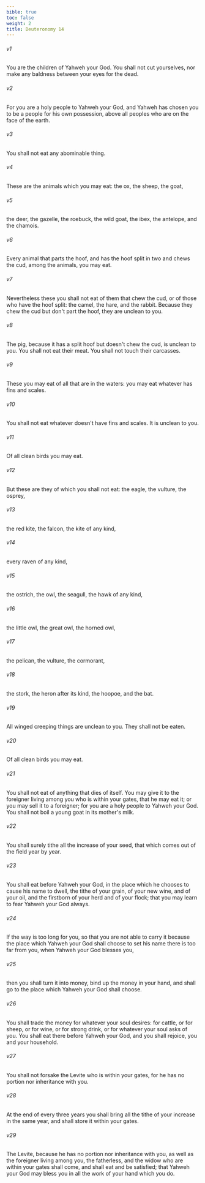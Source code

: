 ```yaml
---
bible: true
toc: false
weight: 2
title: Deuteronomy 14
---
```


###### v1 
You are the children of Yahweh your God. You shall not cut yourselves, nor make any baldness between your eyes for the dead. 

###### v2 
For you are a holy people to Yahweh your God, and Yahweh has chosen you to be a people for his own possession, above all peoples who are on the face of the earth. 

###### v3 
You shall not eat any abominable thing. 

###### v4 
These are the animals which you may eat: the ox, the sheep, the goat, 

###### v5 
the deer, the gazelle, the roebuck, the wild goat, the ibex, the antelope, and the chamois. 

###### v6 
Every animal that parts the hoof, and has the hoof split in two and chews the cud, among the animals, you may eat. 

###### v7 
Nevertheless these you shall not eat of them that chew the cud, or of those who have the hoof split: the camel, the hare, and the rabbit. Because they chew the cud but don't part the hoof, they are unclean to you. 

###### v8 
The pig, because it has a split hoof but doesn't chew the cud, is unclean to you. You shall not eat their meat. You shall not touch their carcasses. 

###### v9 
These you may eat of all that are in the waters: you may eat whatever has fins and scales. 

###### v10 
You shall not eat whatever doesn't have fins and scales. It is unclean to you. 

###### v11 
Of all clean birds you may eat. 

###### v12 
But these are they of which you shall not eat: the eagle, the vulture, the osprey, 

###### v13 
the red kite, the falcon, the kite of any kind, 

###### v14 
every raven of any kind, 

###### v15 
the ostrich, the owl, the seagull, the hawk of any kind, 

###### v16 
the little owl, the great owl, the horned owl, 

###### v17 
the pelican, the vulture, the cormorant, 

###### v18 
the stork, the heron after its kind, the hoopoe, and the bat. 

###### v19 
All winged creeping things are unclean to you. They shall not be eaten. 

###### v20 
Of all clean birds you may eat. 

###### v21 
You shall not eat of anything that dies of itself. You may give it to the foreigner living among you who is within your gates, that he may eat it; or you may sell it to a foreigner; for you are a holy people to Yahweh your God. You shall not boil a young goat in its mother's milk. 

###### v22 
You shall surely tithe all the increase of your seed, that which comes out of the field year by year. 

###### v23 
You shall eat before Yahweh your God, in the place which he chooses to cause his name to dwell, the tithe of your grain, of your new wine, and of your oil, and the firstborn of your herd and of your flock; that you may learn to fear Yahweh your God always. 

###### v24 
If the way is too long for you, so that you are not able to carry it because the place which Yahweh your God shall choose to set his name there is too far from you, when Yahweh your God blesses you, 

###### v25 
then you shall turn it into money, bind up the money in your hand, and shall go to the place which Yahweh your God shall choose. 

###### v26 
You shall trade the money for whatever your soul desires: for cattle, or for sheep, or for wine, or for strong drink, or for whatever your soul asks of you. You shall eat there before Yahweh your God, and you shall rejoice, you and your household. 

###### v27 
You shall not forsake the Levite who is within your gates, for he has no portion nor inheritance with you. 

###### v28 
At the end of every three years you shall bring all the tithe of your increase in the same year, and shall store it within your gates. 

###### v29 
The Levite, because he has no portion nor inheritance with you, as well as the foreigner living among you, the fatherless, and the widow who are within your gates shall come, and shall eat and be satisfied; that Yahweh your God may bless you in all the work of your hand which you do.


